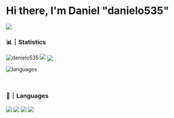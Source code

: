 # Hi there, I'm Daniel "danielo535"

<img src="https://discord.c99.nl/widget/theme-1/812125569474887691.png">

###

### 📊 ┆ Statistics
<img src="https://komarev.com/ghpvc/?username=danielo535&label=PROFILE+VIEWS" alt="danielo535" /> 
<img src="https://hits.seeyoufarm.com/api/count/incr/badge.svg?url=https%3A%2F%2Fdanielo535.github.io&count_bg=%2379C83D&title_bg=%23555555&icon=&icon_color=%23E7E7E7&title=HOME+PAGE+VIEWS&edge_flat=false"/> <img align="center" src="https://github-readme-stats.vercel.app/api/?username=danielo535&show_icons=true&include_all_commits&theme=dracula" />

![languages](https://github-readme-stats.vercel.app/api/top-langs/?username=danielo535&hide=scss&layout=compact&theme=tokyonight)

<br />

### 🧠 ┆ Languages

<img align="center" src="https://img.shields.io/badge/java-%23ED8B00.svg?&style=for-the-badge&logo=java&logoColor=white"/> <img align="center" src="https://img.shields.io/badge/html-%23ED8B00.svg?&style=for-the-badge&logo=html&logoColor=white"/> <img align="center" src="https://img.shields.io/badge/css-%23ED8B00.svg?&style=for-the-badge&logo=css&logoColor=white"/> <img align="center" src="https://img.shields.io/badge/sass-%23ED8B00.svg?&style=for-the-badge&logo=sass&logoColor=white"/>
